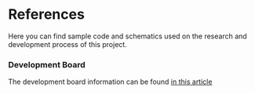 # References

Here you can find sample code and schematics used on the research and development process of this project.



### Development Board

The development board information can be found [in this article](https://medium.com/swlh/super-blue-pill-like-stm32-blue-pill-but-better-6d341d9347da) 



